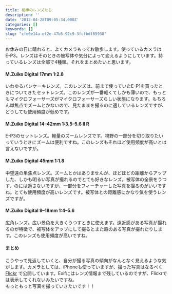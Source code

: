 ```yaml
---
title: 相棒のレンズたち
description: ''
date: '2012-04-28T09:05:34.000Z'
categories: []
keywords: []
slug: "cfe0e14a-ef2e-47b5-92c9-3fcfbdf85938"
---
```

お休みの日に晴れると、よくカメラもってお散歩します。使っているカメラは E-P3。レンズはそのときの被写体や気分によって変えるようにしています。持っているレンズは全部で4種類。それをまとめたいと思います。

#### M.Zuiko Digital 17mm 1:2.8

いわゆるパンケーキレンズ。このレンズは、前まで使っていたE-P1を買ったときについてきたセットレンズ。このレンズが一番軽くてしかも薄いので、もっともマイクロフォーサーズがマイクロフォーサーズらしい状態になります。もちろん単焦点でズームとかないので、見たままを撮るのに適しているレンズですが、どうしても使用頻度が低めです。

#### M.Zuiko Digital 14–42mm 1:3.5–5.6 Ⅱ R

E-P3のセットレンズ。軽量のズームレンズです。視野の一部分を切り取りたいっていうときにズームは便利ですね。このレンズもそれほど使用頻度が高いとは言えないですが。

#### M.Zuiko Digital 45mm 1:1.8

中望遠の単焦点レンズ。ズームとかはありませんが、ほどほどの距離からアップした、しかも明るい写真が撮れるのでとても好きなレンズ。被写体の全景をうつす、のには適さないですが、一部分をフィーチャーした写真を撮るのがいいですね。とても使用頻度が高いレンズです。被写体との距離感にかなり気を使うレンズですが。

#### M.Zuiko Digital 9–18mm 1:4–5.6

広角レンズ。広い景色を大きくうつすときに使えます。遠近感がある写真が撮れるのが特徴で、被写体をアップにして撮るとまた趣のある写真が撮れたりします。このレンズも使用頻度が高いですね。

#### まとめ

こうやって見返していくと、自分が撮る写真の傾向がなんとなく見えるような気がします。カメラとしては、iPhoneも使っていますが、撮った写真はなるべく [Flickr](http://www.flickr.com/photos/beyondmywish/) で公開しています。Exifにはレンズ情報まで残しているのですが、Flickrでは表示してくれないみたいですね。  
もっともっと写真を撮っていきたいです！！